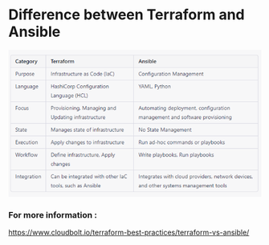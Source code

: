 # Difference between Terraform and Ansible 

 ![](Images/a7.png)

### For more information :
https://www.cloudbolt.io/terraform-best-practices/terraform-vs-ansible/
